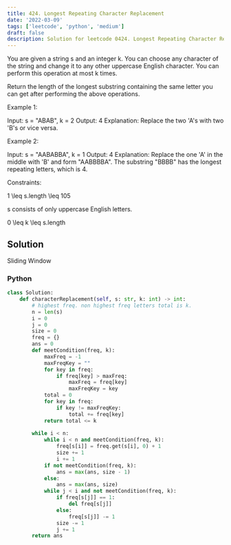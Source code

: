 ```yaml
---
title: 424. Longest Repeating Character Replacement
date: '2022-03-09'
tags: ['leetcode', 'python', 'medium']
draft: false
description: Solution for leetcode 0424. Longest Repeating Character Replacement
---
```


 
You are given a string s and an integer k. You can choose any character of the string and change it to any other uppercase English character. You can perform this operation at most k times.

Return the length of the longest substring containing the same letter you can get after performing the above operations.

Example 1:

Input: s <TeX>=</TeX> "ABAB", k <TeX>=</TeX> 2
Output: 4
Explanation: Replace the two 'A's with two 'B's or vice versa.

Example 2:

Input: s <TeX>=</TeX> "AABABBA", k <TeX>=</TeX> 1
Output: 4
Explanation: Replace the one 'A' in the middle with 'B' and form "AABBBBA".
The substring "BBBB" has the longest repeating letters, which is 4.

Constraints:

1 <TeX>\leq</TeX> s.length <TeX>\leq</TeX> 105

s consists of only uppercase English letters.

0 <TeX>\leq</TeX> k <TeX>\leq</TeX> s.length

## Solution
Sliding Window

### Python
```python
class Solution:
    def characterReplacement(self, s: str, k: int) -> int:
        # highest freq. non highest freq letters total is k. 
        n = len(s)
        i = 0
        j = 0
        size = 0
        freq = {}
        ans = 0
        def meetCondition(freq, k):
            maxFreq = -1
            maxFreqKey = ""
            for key in freq:
                if freq[key] > maxFreq:
                    maxFreq = freq[key]
                    maxFreqKey = key
            total = 0
            for key in freq:
                if key != maxFreqKey:
                    total += freq[key]
            return total <= k
            
        while i < n:
            while i < n and meetCondition(freq, k):
                freq[s[i]] = freq.get(s[i], 0) + 1
                size += 1
                i += 1
            if not meetCondition(freq, k):
                ans = max(ans, size - 1)
            else:
                ans = max(ans, size)
            while j < i and not meetCondition(freq, k):
                if freq[s[j]] == 1:
                    del freq[s[j]]
                else:
                    freq[s[j]] -= 1
                size -= 1
                j += 1
        return ans
```
